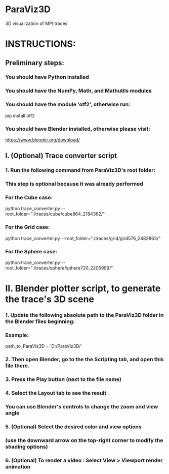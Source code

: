 # ParaViz3D
3D visualization of MPI traces

# INSTRUCTIONS:

## Preliminary steps:
### You should have Python installed
### You should have the NumPy, Math, and Mathutils modules
### You should have the module 'otf2', otherwise run:
pip install otf2
### You should have Blender installed, otherwise please visit:
https://www.blender.org/download/


## I. (Optional) Trace converter script
### 1. Run the following command from ParaViz3D's root folder:
### This step is optional because it was already performed
### For the Cube case:
python trace_converter.py --root_folder="./traces/cube/cube864_2184362/"
### For the Grid case:
python trace_converter.py --root_folder="./traces/grid/grid576_2482863/"
### For the Sphere case:
python trace_converter.py --root_folder="./traces/sphere/sphere720_2205999/"


# II. Blender plotter script, to generate the trace's 3D scene

### 1. Update the following absolute path to the ParaViz3D folder in the Blender files beginning:
### Example:
path_to_ParaViz3D = 'D:/ParaViz3D/'
### 2. Then open Blender, go to the the Scripting tab, and open this file there.
### 3. Press the Play button (next to the file name)
### 4. Select the Layout tab to see the result
### You can use Blender's controls to change the zoom and view angle
### 5. (Optional) Select the desired color and view options
### (use the downward arrow on the top-right corner to modify the shading options)
### 6. (Optional) To render a video : Select View > Viewport render animation